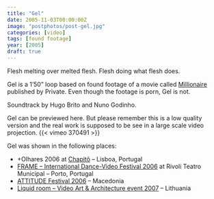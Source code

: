 ```yaml
---
title: "Gel"
date: 2005-11-03T00:00:00Z
image: "postphotos/post-gel.jpg"
categories: [video]
tags: [found footage]
year: [2005]
draft: true
---
```


Flesh melting over melted flesh. Flesh doing what flesh does.
<!--more-->

Gel is a 1’50” loop based on found footage of a movie called [Millionaire][1] published by Private. Even though the footage is porn, Gel is not.

Soundtrack by Hugo Brito and Nuno Godinho.

Gel can be previewed here. But please remember this is a low quality version and the real work is supposed to be see in a large scale video projection.
{{< vimeo 370491 >}}

Gel was shown in the following places:

* +Olhares 2006 at [Chapitô][2] – Lisboa, Portugal
* [FRAME – International Dance-Video Festival 2006][3] at Rivoli Teatro Municipal – Porto, Portugal
* [ATTITUDE Festival 2006][4] – Macedonia
* [Liquid room – Video Art & Architecture event 2007][5] – Lithuania

[1]: http://www.imdb.com/title/tt0437440
[2]: http://www.chapito.org
[3]: http://www.lucacurci.com/artexpo/home/events/video/portugal/index.html
[4]: http://www.lucacurci.com/artexpo/home/events/video/macedonia_attitude/index.html
[5]: http://www.lucacurci.com/artexpo/home/events/video/lithuania_liquid_room/index.html
